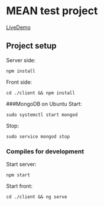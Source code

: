 # MEAN test project

[LiveDemo](https://mean-stack-exp.herokuapp.com/)

## Project setup
Server side:
```
npm install
```
Front side:
```
cd ./client && npm install
```
###MongoDB on Ubuntu
Start:
```
sudo systemctl start mongod
```
Stop: 
```
sudo service mongod stop
```
### Compiles for development
Start server: 
```
npm start
```
Start front:
```
cd ./client && ng serve
```
